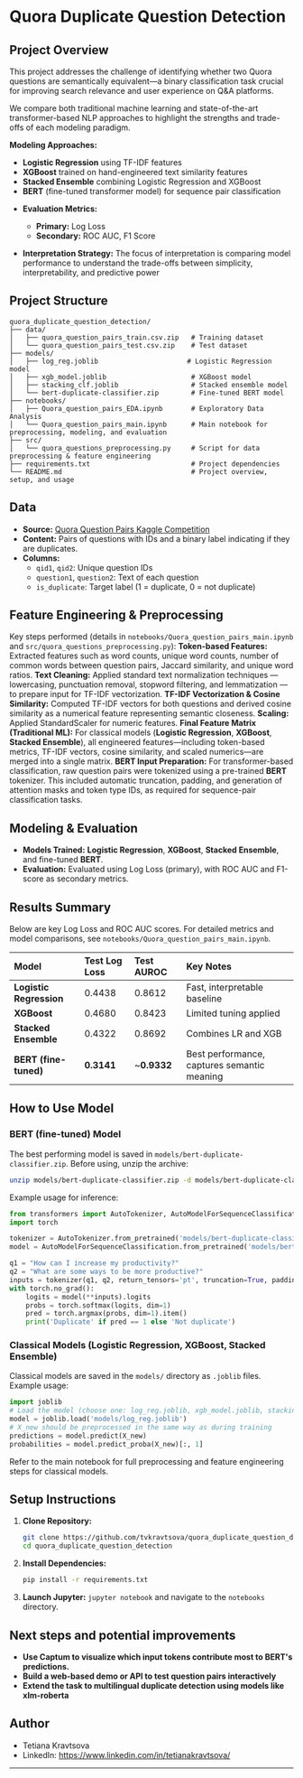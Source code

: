 # Quora Duplicate Question Detection

## Project Overview

This project addresses the challenge of identifying whether two Quora questions are semantically equivalent—a binary classification task crucial for improving search relevance and user experience on Q&A platforms.

We compare both traditional machine learning and state-of-the-art transformer-based NLP approaches to highlight the strengths and trade-offs of each modeling paradigm.

**Modeling Approaches:**
- **Logistic Regression** using TF-IDF features
- **XGBoost** trained on hand-engineered text similarity features
- **Stacked Ensemble** combining Logistic Regression and XGBoost
- **BERT** (fine-tuned transformer model) for sequence pair classification

*  **Evaluation Metrics:**
    - **Primary:** Log Loss
    - **Secondary:** ROC AUC, F1 Score

*  **Interpretation Strategy:** The focus of interpretation is comparing model performance to understand the trade-offs between simplicity, interpretability, and predictive power

## Project Structure

```
quora_duplicate_question_detection/
├── data/
│   ├── quora_question_pairs_train.csv.zip   # Training dataset
│   └── quora_question_pairs_test.csv.zip    # Test dataset
├── models/
│   ├── log_reg.joblib                      # Logistic Regression model
│   ├── xgb_model.joblib                     # XGBoost model
│   ├── stacking_clf.joblib                  # Stacked ensemble model
│   └── bert-duplicate-classifier.zip        # Fine-tuned BERT model
├── notebooks/
│   ├── Quora_question_pairs_EDA.ipynb       # Exploratory Data Analysis
│   └── Quora_question_pairs_main.ipynb      # Main notebook for preprocessing, modeling, and evaluation
├── src/
│   └── quora_questions_preprocessing.py     # Script for data preprocessing & feature engineering
├── requirements.txt                         # Project dependencies
└── README.md                                # Project overview, setup, and usage
```

## Data

*   **Source:** [Quora Question Pairs Kaggle Competition](https://www.kaggle.com/c/quora-question-pairs/data)
*   **Content:** Pairs of questions with IDs and a binary label indicating if they are duplicates.
*   **Columns:**
    - `qid1`, `qid2`: Unique question IDs
    - `question1`, `question2`: Text of each question
    - `is_duplicate`: Target label (1 = duplicate, 0 = not duplicate)

## Feature Engineering & Preprocessing

Key steps performed (details in `notebooks/Quora_question_pairs_main.ipynb` and `src/quora_questions_preprocessing.py`):
**Token-based Features:** Extracted features such as word counts, unique word counts, number of common words between question pairs, Jaccard similarity, and unique word ratios.
**Text Cleaning:** Applied standard text normalization techniques — lowercasing, punctuation removal, stopword filtering, and lemmatization — to prepare input for TF-IDF vectorization.
**TF-IDF Vectorization & Cosine Similarity:** Computed TF-IDF vectors for both questions and derived cosine similarity as a numerical feature representing semantic closeness.
**Scaling:** Applied StandardScaler for numeric features.
**Final Feature Matrix (Traditional ML):** For classical models (**Logistic Regression**, **XGBoost**, **Stacked Ensemble**), all engineered features—including token-based metrics, TF-IDF vectors, cosine similarity, and scaled numerics—are merged into a single matrix.
**BERT Input Preparation:** For transformer-based classification, raw question pairs were tokenized using a pre-trained **BERT** tokenizer. This included automatic truncation, padding, and generation of attention masks and token type IDs, as required for sequence-pair classification tasks.

## Modeling & Evaluation

*   **Models Trained:**  **Logistic Regression**, **XGBoost**, **Stacked Ensemble**, and fine-tuned **BERT**.
*   **Evaluation:** Evaluated using Log Loss (primary), with ROC AUC and F1-score as secondary metrics.

## Results Summary

Below are key Log Loss and ROC AUC scores. For detailed metrics and model comparisons, see `notebooks/Quora_question_pairs_main.ipynb`.

| Model                        | Test Log Loss  | Test AUROC    | Key Notes                                   |
|:-----------------------------|:---------------|:--------------|:--------------------------------------------|
| **Logistic Regression**      | 0.4438         | 0.8612        | Fast, interpretable baseline                |
| **XGBoost**                  | 0.4680         | 0.8423        | Limited tuning applied                      |
| **Stacked Ensemble**         | 0.4322         | 0.8692        | Combines LR and XGB                         |
| **BERT (fine-tuned)**        | **0.3141**     | ~**0.9332**   | Best performance, captures semantic meaning |

## How to Use Model

### **BERT (fine-tuned) Model**
The best performing model is saved in `models/bert-duplicate-classifier.zip`. Before using, unzip the archive:

```bash
unzip models/bert-duplicate-classifier.zip -d models/bert-duplicate-classifier
```

Example usage for inference:

```python
from transformers import AutoTokenizer, AutoModelForSequenceClassification
import torch

tokenizer = AutoTokenizer.from_pretrained('models/bert-duplicate-classifier')
model = AutoModelForSequenceClassification.from_pretrained('models/bert-duplicate-classifier')

q1 = "How can I increase my productivity?"
q2 = "What are some ways to be more productive?"
inputs = tokenizer(q1, q2, return_tensors='pt', truncation=True, padding=True)
with torch.no_grad():
    logits = model(**inputs).logits
    probs = torch.softmax(logits, dim=1)
    pred = torch.argmax(probs, dim=1).item()
    print('Duplicate' if pred == 1 else 'Not duplicate')
```

### **Classical Models** (**Logistic Regression**, **XGBoost**, **Stacked Ensemble**)

Classical models are saved in the `models/` directory as `.joblib` files. Example usage:

```python
import joblib
# Load the model (choose one: log_reg.joblib, xgb_model.joblib, stacking_clf.joblib)
model = joblib.load('models/log_reg.joblib')
# X_new should be preprocessed in the same way as during training
predictions = model.predict(X_new)
probabilities = model.predict_proba(X_new)[:, 1]
```

Refer to the main notebook for full preprocessing and feature engineering steps for classical models.

## Setup Instructions

1.  **Clone Repository:**
    ```bash
    git clone https://github.com/tvkravtsova/quora_duplicate_question_detection.git
    cd quora_duplicate_question_detection
    ```
2.  **Install Dependencies:**
    ```bash
    pip install -r requirements.txt
    ```
3.  **Launch Jupyter:** `jupyter notebook` and navigate to the `notebooks` directory.

## Next steps and potential improvements

*   **Use Captum to visualize which input tokens contribute most to BERT's predictions.**
*   **Build a web-based demo or API to test question pairs interactively**
*   **Extend the task to multilingual duplicate detection using models like xlm-roberta**

## Author

*   Tetiana Kravtsova
*   LinkedIn: https://www.linkedin.com/in/tetianakravtsova/
---
